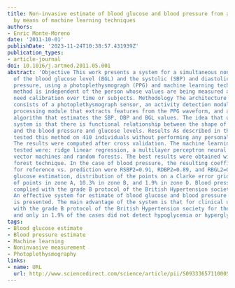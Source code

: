 ```yaml
---
title: Non-invasive estimate of blood glucose and blood pressure from a photoplethysmograph
  by means of machine learning techniques
authors:
- Enric Monte-Moreno
date: '2011-10-01'
publishDate: '2023-11-24T10:38:57.431939Z'
publication_types:
- article-journal
doi: 10.1016/j.artmed.2011.05.001
abstract: 'Objective This work presents a system for a simultaneous non-invasive estimate
  of the blood glucose level (BGL) and the systolic (SBP) and diastolic (DBP) blood
  pressure, using a photoplethysmograph (PPG) and machine learning techniques. The
  method is independent of the person whose values are being measured and does not
  need calibration over time or subjects. Methodology The architecture of the system
  consists of a photoplethysmograph sensor, an activity detection module, a signal
  processing module that extracts features from the PPG waveform, and a machine learning
  algorithm that estimates the SBP, DBP and BGL values. The idea that underlies the
  system is that there is functional relationship between the shape of the PPG waveform
  and the blood pressure and glucose levels. Results As described in this paper we
  tested this method on 410 individuals without performing any personalized calibration.
  The results were computed after cross validation. The machine learning techniques
  tested were: ridge linear regression, a multilayer perceptron neural network, support
  vector machines and random forests. The best results were obtained with the random
  forest technique. In the case of blood pressure, the resulting coefficients of determination
  for reference vs. prediction were RSBP2=0.91, RDBP2=0.89, and RBGL2=0.90. For the
  glucose estimation, distribution of the points on a Clarke error grid placed 87.7%
  of points in zone A, 10.3% in zone B, and 1.9% in zone D. Blood pressure values
  complied with the grade B protocol of the British Hypertension society. Conclusion
  An effective system for estimate of blood glucose and blood pressure from a photoplethysmograph
  is presented. The main advantage of the system is that for clinical use it complies
  with the grade B protocol of the British Hypertension society for the blood pressure
  and only in 1.9% of the cases did not detect hypoglycemia or hyperglycemia.'
tags:
- Blood glucose estimate
- Blood pressure estimate
- Machine learning
- Noninvasive measurement
- Photoplethysmography
links:
- name: URL
  url: http://www.sciencedirect.com/science/article/pii/S093336571100056X
---
```

